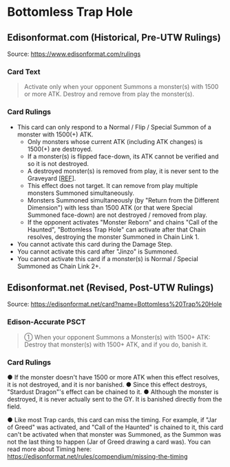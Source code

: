 # Bottomless Trap Hole

## Edisonformat.com (Historical, Pre-UTW Rulings)

Source: https://www.edisonformat.com/rulings

### Card Text

> Activate only when your opponent Summons a monster(s) with 1500 or more ATK. Destroy and remove from play the monster(s).

### Card Rulings

*   This card can only respond to a Normal / Flip / Special Summon of a monster with 1500(+) ATK.
    *   Only monsters whose current ATK (including ATK changes) is 1500(+) are destroyed.
    *   If a monster(s) is flipped face-down, its ATK cannot be verified and so it is not destroyed.
    *   A destroyed monster(s) is removed from play, it is never sent to the Graveyard \[[REF](https://www.pojo.biz/board/showthread.php?t=930293)\].
    *   This effect does not target. It can remove from play multiple monsters Summoned simultaneously.
    *   Monsters Summoned simultaneously (by "Return from the Different Dimension") with less than 1500 ATK (or that were Special Summoned face-down) are not destroyed / removed from play.
    *   If the opponent activates "Monster Reborn" and chains "Call of the Haunted", "Bottomless Trap Hole" can activate after that Chain resolves, destroying the monster Summoned in Chain Link 1.
*   You cannot activate this card during the Damage Step.
*   You cannot activate this card after "Jinzo" is Summoned.
*   You cannot activate this card if a monster(s) is Normal / Special Summoned as Chain Link 2+.

## Edisonformat.net (Revised, Post-UTW Rulings)

Source: https://edisonformat.net/card?name=Bottomless%20Trap%20Hole

### Edison-Accurate PSCT

> ① When your opponent Summons a Monster(s) with 1500+ ATK:
> Destroy that monster(s) with 1500+ ATK, and if you do, banish it.

### Card Rulings

● If the monster doesn't have 1500 or more ATK when this effect resolves, it is not destroyed, and it is nor banished.
● Since this effect destroys, "Stardust Dragon"'s effect can be chained to it.
● Although the monster is destroyed, it is never actually sent to the GY. It is banished directly from the field.

● Like most Trap cards, this card can miss the timing.
For example, if "Jar of Greed" was activated,
and "Call of the Haunted" is chained to it,
this card can't be activated when that monster was Summoned,
as the Summon was not the last thing to happen
(Jar of Greed drawing a card was).
You can read more about Timing here:
https://edisonformat.net/rules/compendium/missing-the-timing
            